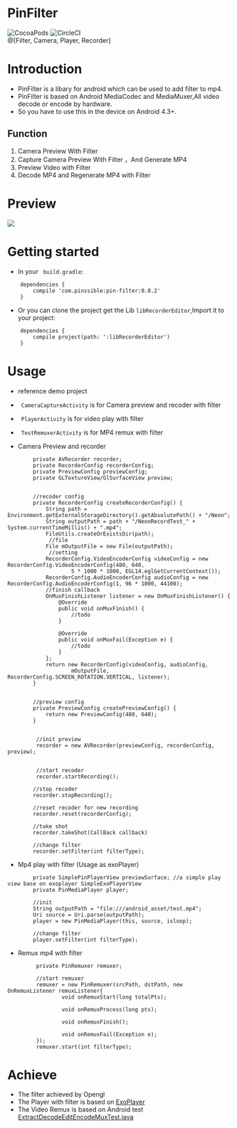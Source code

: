 # PinFilter
![CocoaPods](https://img.shields.io/badge/Android%20-4.3%2B-brightgreen.svg)   ![CircleCI](https://img.shields.io/circleci/project/github/RedSparr0w/node-csgo-parser.svg)  
  @[Filter, Camera, Player, Recorder]

Introduction
======
- PinFilter is a libary for android which can be used to add filter to mp4.
- PinFilter is based on Android MediaCodec and MediaMuxer,All video decode or encode by hardware.
- So you have to use this in the device on Android 4.3+.

## Function
1. Camera Preview With Filter
2. Capture Camera Preview With Filter ，And Generate MP4
3. Preview Video with Filter
4. Decode MP4 and Regenerate MP4 with Filter

Preview
======
![](ezgif.com-optimize.gif)

Getting started
======
- In your ` build.gradle`:
```
    dependencies {
        compile 'com.pinssible:pin-filter:0.0.2'
    }
```
- Or you can clone the project get the Lib   `libRecorderEditor`,Import it to your project:
```
    dependencies {
        compile project(path: ':libRecorderEditor')
    }
```

Usage
======
- reference demo project
-   ` CameraCaptureActivity` is for Camera preview and recoder with filter 
-  ` PlayerActivity` is for video play with  filter
-  ` TestRemuxerActivity` is for MP4 remux with filter

- Camera Preview and recorder

```
        private AVRecorder recorder;
        private RecorderConfig recorderConfig;
        private PreviewConfig previewConfig;
        private GLTextureView/GlSurfaceView preview;


        //recoder config
        private RecorderConfig createRecorderConfig() {
            String path = Environment.getExternalStorageDirectory().getAbsolutePath() + "/Neon";
            String outputPath = path + "/NeonRecordTest_" + System.currentTimeMillis() + ".mp4";
            FileUtils.createOrExistsDir(path);
             //file
            File mOutputFile = new File(outputPath);
             //setting
            RecorderConfig.VideoEncoderConfig videoConfig = new RecorderConfig.VideoEncoderConfig(480, 640,
                    5 * 1000 * 1000, EGL14.eglGetCurrentContext());
            RecorderConfig.AudioEncoderConfig audioConfig = new RecorderConfig.AudioEncoderConfig(1, 96 * 1000, 44100);
            //finish callback
            OnMuxFinishListener listener = new OnMuxFinishListener() {
                @Override
                public void onMuxFinish() {
                    //todo
                }

                @Override
                public void onMuxFail(Exception e) {
                    //todo
                }
            };
            return new RecorderConfig(videoConfig, audioConfig,
                    mOutputFile, RecorderConfig.SCREEN_ROTATION.VERTICAL, listener);
        }


        //preview config
        private PreviewConfig createPreviewConfig() {
            return new PreviewConfig(480, 640);
        }


         //init preview
         recorder = new AVRecorder(previewConfig, recorderConfig, preview);


         //start recoder
         recorder.startRecording();

        //stop recoder
        recorder.stopRecording();

        //reset recoder for new recording
        recorder.reset(recorderConfig);

        //take shot
        recorder.takeShot(CallBack callback)

        //change filter
        recorder.setFilter(int filterType);
```

- Mp4 play with filter (Usage as exoPlayer)

```
        private SimplePinPlayerView previewSurface; //a simple play view base on exoplayer SimpleExoPlayerView
        private PinMediaPlayer player;

        //init
        String outputPath = "file:///android_asset/test.mp4";
        Uri source = Uri.parse(outputPath);
        player = new PinMediaPlayer(this, source, isloop);

        //change filter
        player.setFilter(int filterType);
```

- Remux mp4 with filter

```
         private PinRemuxer remuxer;

         //start remuxer
         remuxer = new PinRemuxer(srcPath, dstPath, new OnRemuxListener remuxListener{
                 void onRemuxStart(long totalPts);

                 void onRemuxProcess(long pts);

                 void onRemuxFinish();

                 void onRemuxFail(Exception e);
         });
         remuxer.start(int filterType);
```

Achieve
======
- The filter achieved by Opengl
- The Player with filter is based on [ExoPlayer](https://github.com/google/ExoPlayer)
- The Video Remux is based on Android test [ExtractDecodeEditEncodeMuxTest.java](https://android.googlesource.com/platform/cts/+/jb-mr2-release/tests/tests/media/src/android/media/cts/ExtractDecodeEditEncodeMuxTest.java.)